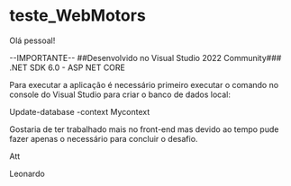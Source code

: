 # teste_WebMotors
Olá pessoal!

--IMPORTANTE--
##Desenvolvido no Visual Studio 2022 Community### .NET SDK 6.0 - ASP NET CORE

Para executar a aplicação é necessário primeiro executar o comando no console do Visual Studio para criar o banco de dados local:

Update-database -context Mycontext

Gostaria de ter trabalhado mais no front-end mas devido ao tempo pude fazer apenas o necessário para concluir o desafio.

Att

Leonardo
